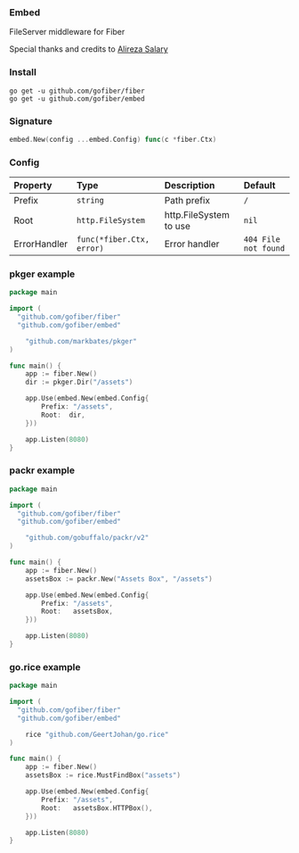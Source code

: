 ### Embed
FileServer middleware for Fiber

Special thanks and credits to [Alireza Salary](https://github.com/arsmn)

### Install
```
go get -u github.com/gofiber/fiber
go get -u github.com/gofiber/embed
```

### Signature
```go
embed.New(config ...embed.Config) func(c *fiber.Ctx)
```

### Config
| Property | Type | Description | Default |
| :--- | :--- | :--- | :--- |
| Prefix | `string` | Path prefix | `/` |
| Root | `http.FileSystem` | http.FileSystem to use | `nil` |
| ErrorHandler | `func(*fiber.Ctx, error)` | Error handler | `404 File not found` |

### pkger example

```go
package main

import (
  "github.com/gofiber/fiber"
  "github.com/gofiber/embed"

	"github.com/markbates/pkger"
)

func main() {
	app := fiber.New()
	dir := pkger.Dir("/assets")

	app.Use(embed.New(embed.Config{
		Prefix: "/assets",
		Root:  dir,
	}))

	app.Listen(8080)
}
```

### packr example

```go
package main

import (
  "github.com/gofiber/fiber"
  "github.com/gofiber/embed"

	"github.com/gobuffalo/packr/v2"
)

func main() {
	app := fiber.New()
	assetsBox := packr.New("Assets Box", "/assets")

	app.Use(embed.New(embed.Config{
		Prefix: "/assets",
		Root:   assetsBox,
	}))

	app.Listen(8080)
}
```

### go.rice example

```go
package main

import (
  "github.com/gofiber/fiber"
  "github.com/gofiber/embed"

	rice "github.com/GeertJohan/go.rice"
)

func main() {
	app := fiber.New()
	assetsBox := rice.MustFindBox("assets")

	app.Use(embed.New(embed.Config{
		Prefix: "/assets",
		Root:   assetsBox.HTTPBox(),
	}))

	app.Listen(8080)
}
```
